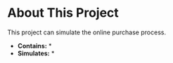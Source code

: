 # About This Project

This project can simulate the online purchase process.

* **Contains:**
    *
* **Simulates:**
    *